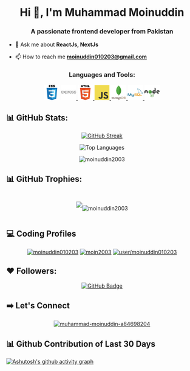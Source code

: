 <!--
**moinuddin2003/moinuddin2003** is a ✨ _special_ ✨ repository because its `README.md` (this file) appears on your GitHub profile.

Here are some ideas to get you started:

- 🔭 I’m currently working on ...
- 🌱 I’m currently learning ...
- 👯 I’m looking to collaborate on ...
- 🤔 I’m looking for help with ...
- 💬 Ask me about ...
- 📫 How to reach me: ...
- 😄 Pronouns: ...
- ⚡ Fun fact: ...
-->

<h1 align="center">Hi 👋, I'm Muhammad Moinuddin</h1>
<h3 align="center">A passionate frontend developer from Pakistan</h3>

- 💬 Ask me about **ReactJs, NextJs**

- 📫 How to reach me **moinuddin010203@gmail.com**


<h3 align="center">Languages and Tools:</h3>
<p align="center"> 
<img src="https://raw.githubusercontent.com/devicons/devicon/master/icons/css3/css3-original-wordmark.svg" alt="css3" width="40" height="40"/> </a> <a href="https://expressjs.com" target="_blank" rel="noreferrer"> <img src="https://raw.githubusercontent.com/devicons/devicon/master/icons/express/express-original-wordmark.svg" alt="express" width="40" height="40"/> </a> <a href="https://www.w3.org/html/" target="_blank" rel="noreferrer"> <img src="https://raw.githubusercontent.com/devicons/devicon/master/icons/html5/html5-original-wordmark.svg" alt="html5" width="40" height="40"/> </a> <a href="https://developer.mozilla.org/en-US/docs/Web/JavaScript" target="_blank" rel="noreferrer"> <img src="https://raw.githubusercontent.com/devicons/devicon/master/icons/javascript/javascript-original.svg" alt="javascript" width="40" height="40"/> </a> <a href="https://www.mongodb.com/" target="_blank" rel="noreferrer"> <img src="https://raw.githubusercontent.com/devicons/devicon/master/icons/mongodb/mongodb-original-wordmark.svg" alt="mongodb" width="40" height="40"/> </a> <a href="https://www.mysql.com/" target="_blank" rel="noreferrer"> <img src="https://raw.githubusercontent.com/devicons/devicon/master/icons/mysql/mysql-original-wordmark.svg" alt="mysql" width="40" height="40"/> </a> <a href="https://nodejs.org" target="_blank" rel="noreferrer"> <img src="https://raw.githubusercontent.com/devicons/devicon/master/icons/nodejs/nodejs-original-wordmark.svg" alt="nodejs" width="40" height="40"/> </a> 
</p>
  
## 📊 GitHub Stats:
<p align="center">
<a href="https://git.io/streak-stats"><img src="https://github-readme-streak-stats.herokuapp.com?user=moinuddin2003&theme=midnight-purple&hide_border=true&border_radius=4.9" alt="GitHub Streak" /></a>
</p>

<p align="center">
    <img src="https://github-readme-stats.vercel.app/api/top-langs/?username=moinuddin2003&theme=midnight-purple&hide_border=true&border_radius=4.9r=true&include_all_commits=true&count_private=true&layout=compact&bg_color=000000" alt="Top Languages" />
</p>

<p align="center">
  <img src="https://github-readme-stats.vercel.app/api?username=moinuddin2003&show_icons=true&locale=en&theme=midnight-purple&hide_border=true&border_radius=4.9" alt="moinuddin2003 " />
</p>

## 📊 GitHub Trophies:
<div style="display: flex; justify-content: center; align-items: center;">
    <div> 
        <img src="https://github-profile-trophy.vercel.app/?username=moinuddin2003&theme=onedark&no-frame=false&no-bg=false&margin-w=4" />
    </div>
    <div>
      <br>
        <p align="left">
            <img src="https://komarev.com/ghpvc/?username=moinuddin2003&label=Profile%20views&color=0e75b6&style=flat" alt="moinuddin2003" />
        </p>
    </div>
</div>  

## 💻 Coding Profiles
<p align = center>
<a href="https://www.hackerrank.com/moinuddin010203" target="blank"><img align="center" src="https://raw.githubusercontent.com/rahuldkjain/github-profile-readme-generator/master/src/images/icons/Social/hackerrank.svg" alt="moinuddin010203" height="30" width="40" /></a>
<a href="https://www.leetcode.com/moin2003" target="blank"><img align="center" src="https://raw.githubusercontent.com/rahuldkjain/github-profile-readme-generator/master/src/images/icons/Social/leet-code.svg" alt="moin2003" height="30" width="40" /></a>
<a href="https://auth.geeksforgeeks.org/user/moinuddin010203" target="blank"><img align="center" src="https://raw.githubusercontent.com/rahuldkjain/github-profile-readme-generator/master/src/images/icons/Social/geeks-for-geeks.svg" alt="user/moinuddin010203" height="30" width="40" /></a>
</p>

## ❤ Followers:
<div align= "center">
<a href="https://github.com/moinuddin2003?tab=followers"><img src="https://img.shields.io/github/followers/moinuddin2003?label=Followers&style=social" alt="GitHub Badge"></a>
</div>


## ➡️ Let's Connect
<div align = center>
<a href="https://linkedin.com/in/muhammad-moinuddin-a84698204" target="blank"><img align="center" src="https://raw.githubusercontent.com/rahuldkjain/github-profile-readme-generator/master/src/images/icons/Social/linked-in-alt.svg" alt="muhammad-moinuddin-a84698204" height="30" width="40" /></a>
</div>

## 📊 Github Contribution of Last 30 Days

[![Ashutosh's github activity graph](https://github-readme-activity-graph.vercel.app/graph?username=moinuddin2003&theme=redical)](https://github.com/ashutosh00710/github-readme-activity-graph)



